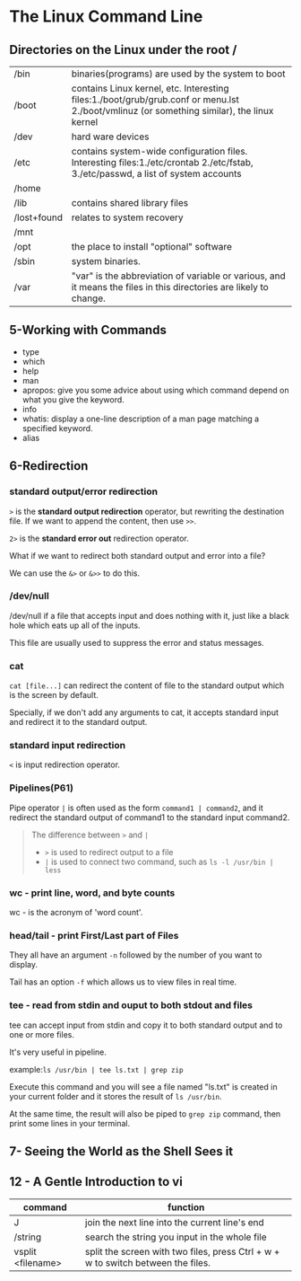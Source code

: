 # The Linux Command Line



## Directories on the Linux under the root /

|             |                                                              |
| ----------- | ------------------------------------------------------------ |
| /bin        | binaries(programs) are used by the system to boot            |
| /boot       | contains Linux kernel, etc.    Interesting files:1./boot/grub/grub.conf or menu.lst  2./boot/vmlinuz (or something similar), the linux kernel |
| /dev        | hard ware devices                                            |
| /etc        | contains system-wide configuration files.    Interesting files:1./etc/crontab    2./etc/fstab,     3./etc/passwd, a list of system accounts |
| /home       |                                                              |
| /lib        | contains shared library files                                |
| /lost+found | relates to system recovery                                   |
| /mnt        |                                                              |
| /opt        | the place to install "optional" software                     |
| /sbin       | system binaries.                                             |
| /var        | "var" is the abbreviation of variable or various, and it means the files in this directories are likely to change. |





## 5-Working with Commands

- type
- which
- help
- man
- apropos: give you some advice about using which command depend on what you give the keyword.
- info
- whatis: display a one-line description of a man page matching a specified keyword.
- alias





## 6-Redirection

### standard output/error redirection

`>` is the **standard output redirection** operator, but rewriting the destination file. If we want to append the content, then use `>>`. 

`2>` is the **standard error out** redirection operator.

What if we want to redirect both standard output and error into a file?

We can use the `&>` or `&>>` to do this.



### **/dev/null**

/dev/null if a file that accepts input and does nothing with it, just like a black hole which eats up all of the inputs.

This file are usually used to suppress the error and status messages.



### cat

`cat [file...]` can redirect the content of file to the standard output which is the screen by default.

Specially, if we don't add any arguments to cat, it accepts standard input and redirect it to the standard output.

### standard input redirection

`<` is input redirection operator.



### Pipelines(P61)

Pipe operator `|`  is often used as the form `command1 | command2`, and it redirect the standard output of command1 to the standard input command2.

> The difference between `>` and `|`
>
> - `>` is used to redirect output to a file
> - `|` is used to connect two command, such as `ls -l /usr/bin | less`



### wc - print line, word, and byte counts

wc - is the acronym of 'word count'.



### head/tail - print First/Last part of Files

They all have an argument `-n` followed by the number of you want to display.

Tail has an option `-f` which allows us to view files in real time.



### tee - read from stdin and ouput to both stdout and files

tee can accept input from stdin and copy it to both standard output and to one or more files.

It's very useful in pipeline.

example:`ls /usr/bin | tee ls.txt | grep zip`

Execute this command and you will see a file named "ls.txt" is created in your current folder and it stores the result of `ls /usr/bin`.

At the same time, the result will also be piped to `grep zip` command, then print some lines in your terminal.



## 7- Seeing the World as the Shell Sees it















## 12 - A Gentle Introduction to vi

| command             | function                                                     |
| ------------------- | ------------------------------------------------------------ |
| J                   | join the next line into the current line's end               |
| /string             | search the string you input in the whole file                |
| vsplit \<filename\> | split the screen with two files, press Ctrl + w + w to switch between the files. |

